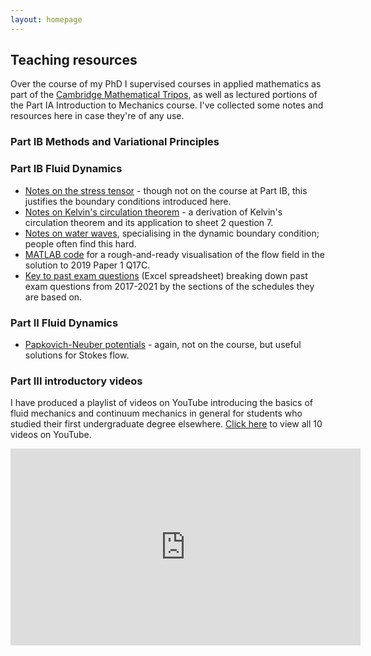 ```yaml
---
layout: homepage
---
```


## Teaching resources

Over the course of my PhD I supervised courses in applied mathematics as part of the [Cambridge Mathematical Tripos](https://www.maths.cam.ac.uk/undergrad/undergrad), as well as lectured portions of the Part IA Introduction to Mechanics course. I've collected some notes and resources here in case they're of any use.

### Part IB Methods and Variational Principles

### Part IB Fluid Dynamics
- [Notes on the stress tensor](assets/teaching/tripos/stresstensor.pdf) - though not on the course at Part IB, this justifies the boundary conditions introduced here.
- [Notes on Kelvin's circulation theorem](assets/teaching/tripos/kelvin.pdf) - a derivation of Kelvin's circulation theorem and its application to sheet 2 question 7.
- [Notes on water waves](assets/teaching/tripos/dbc.pdf), specialising in the dynamic boundary condition; people often find this hard.
- [MATLAB code](assets/teaching/tripos/q1_2019_17c.m) for a rough-and-ready visualisation of the flow field in the solution to 2019 Paper 1 Q17C.
- [Key to past exam questions](assets/teaching/tripos/pastfluidsquestions.xlsx) (Excel spreadsheet) breaking down past exam questions from 2017-2021 by the sections of the schedules they are based on.

### Part II Fluid Dynamics
- [Papkovich-Neuber potentials](assets/teaching/tripos/papkovichneuber.pdf) - again, not on the course, but useful solutions for Stokes flow.

### Part III introductory videos
I have produced a playlist of videos on YouTube introducing the basics of fluid mechanics and continuum mechanics in general for students who studied their first undergraduate degree elsewhere. [Click here](https://youtube.com/playlist?list=PLnSl0BDYTANR53RVje7BRHTvVlNsSnjrm&si=dZoDmcbt_rHS7Tix) to view all 10 videos on YouTube.

<iframe width="560" height="315" src="https://www.youtube.com/embed/videoseries?si=TPnv9clXKsvE82oe&amp;list=PLnSl0BDYTANR53RVje7BRHTvVlNsSnjrm" title="YouTube video player" frameborder="0" allow="accelerometer; autoplay; clipboard-write; encrypted-media; gyroscope; picture-in-picture; web-share" allowfullscreen></iframe>